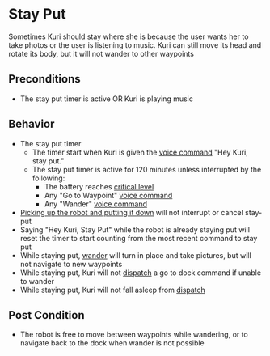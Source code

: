 # Stay Put

Sometimes Kuri should stay where she is because the user wants her to take photos or the user is listening to music. Kuri can still move its head and rotate its body, but it will not wander to other waypoints

## Preconditions

* The stay put timer is active OR Kuri is playing music

## Behavior

* The stay put timer
  * The timer start when Kuri is given the [voice command](../commanded_behavior/listening.md) "Hey Kuri, stay put."
  * The stay put timer is active for 120 minutes unless interrupted by the following:
    * The battery reaches [critical level](../named_constants.md)
    * Any "Go to Waypoint" [voice command](../commanded_behavior/listening.md)
    * Any "Wander" [voice command](../commanded_behavior/listening.md)
* [Picking up the robot and putting it down](../commanded_behavior/picked_up.md) will not interrupt or cancel stay-put
* Saying "Hey Kuri, Stay Put" while the robot is already staying put will reset the timer to start counting from the most recent command to stay put 
* While staying put, [wander](../automous_behavior/wander.md) will turn in place and take pictures, but will not navigate to new waypoints
* While staying put, Kuri will not [dispatch](../autonomous_behavior/dispatch.md) a go to dock command if unable to wander
* While staying put, Kuri will not fall asleep from [dispatch](../autonomous_behavior/dispatch.md)


## Post Condition

* The robot is free to move between waypoints while wandering, or to navigate back to the dock when wander is not possible
